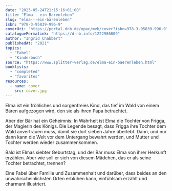 ```yaml
---
date: "2023-05-24T21:15:16+01:00"
title: "Elma - ein Bärenleben"
slug: "elma---ein-bärenleben"
isbn: "978-3-95839-996-9"
coverUri: "https://portal.dnb.de/opac/mvb/cover?isbn=978-3-95839-996-9"
cataloguePermalink: "https://d-nb.info/1222986809"
author: "Ingrid Chabbert"
publishedAt: "2021"
topics:
  - "Fabel"
  - "Kinderbuch"
source: "https://www.splitter-verlag.de/elma-ein-baerenleben.html"
booklists:
  - "completed"
  - "favorites"
resources:
  - name: cover
    src: cover.jpg
---
```

Elma ist ein fröhliches und sorgenfreies Kind, das tief im Wald von einem Bären 
aufgezogen wird, den sie als ihren Papa betrachtet.

Aber der Bär hat ein Geheimnis: In Wahrheit ist Elma die Tochter von Frigga, der 
Magierin des Königs. Die Legende besagt, dass Frigga ihre Tochter dem Wald 
anvertrauen muss, damit sie dort sieben Jahre überlebt. Dann, und nur dann kann
die Welt vor dem Untergang bewahrt werden, und Mutter und Tochter werden wieder 
zusammenkommen.

Bald ist Elmas siebter Geburtstag, und der Bär muss Elma von ihrer Herkunft 
erzählen. Aber wie soll er sich von diesem Mädchen, das er als seine Tochter 
betrachtet, trennen?

Eine Fabel über Familie und Zusammenhalt und darüber, dass beides an den 
unwahrscheinlichsten Orten erblühen kann, einfühlsam erzählt und charmant 
illustriert.